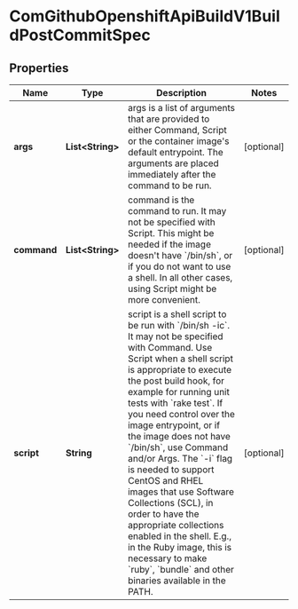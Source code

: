 
# ComGithubOpenshiftApiBuildV1BuildPostCommitSpec

## Properties
Name | Type | Description | Notes
------------ | ------------- | ------------- | -------------
**args** | **List&lt;String&gt;** | args is a list of arguments that are provided to either Command, Script or the container image&#39;s default entrypoint. The arguments are placed immediately after the command to be run. |  [optional]
**command** | **List&lt;String&gt;** | command is the command to run. It may not be specified with Script. This might be needed if the image doesn&#39;t have &#x60;/bin/sh&#x60;, or if you do not want to use a shell. In all other cases, using Script might be more convenient. |  [optional]
**script** | **String** | script is a shell script to be run with &#x60;/bin/sh -ic&#x60;. It may not be specified with Command. Use Script when a shell script is appropriate to execute the post build hook, for example for running unit tests with &#x60;rake test&#x60;. If you need control over the image entrypoint, or if the image does not have &#x60;/bin/sh&#x60;, use Command and/or Args. The &#x60;-i&#x60; flag is needed to support CentOS and RHEL images that use Software Collections (SCL), in order to have the appropriate collections enabled in the shell. E.g., in the Ruby image, this is necessary to make &#x60;ruby&#x60;, &#x60;bundle&#x60; and other binaries available in the PATH. |  [optional]



